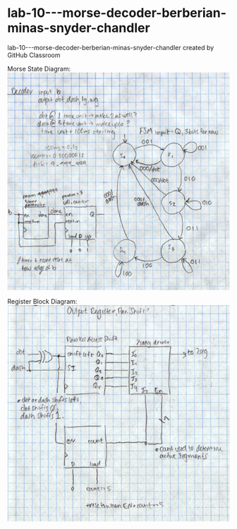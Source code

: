 # lab-10---morse-decoder-berberian-minas-snyder-chandler
lab-10---morse-decoder-berberian-minas-snyder-chandler created by GitHub Classroom




Morse State Diagram: 
![Morse_State_Diagram_Block_Diagram](Morse_State_Diagram_Block_Diagram.PNG)

Register Block Diagram: 
![Register_Block_Diagram](Register_Block_Diagram.PNG)

 [![<iframe width="560" height="315" src="https://www.youtube.com/embed/Z_0cHkeyXms" frameborder="0" allow="accelerometer; autoplay; clipboard-write; encrypted-media; gyroscope; picture-in-picture" allowfullscreen></iframe>](https://img.youtube.com/vi/Z_0cHkeyXms/0.jpg)](https://www.youtube.com/watch?v=Z_0cHkeyXms)

